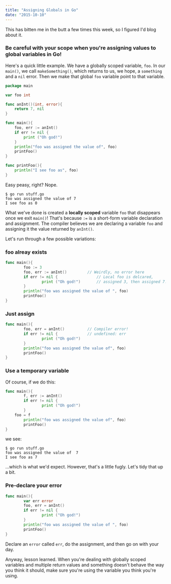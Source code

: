 ```yaml
---
title: "Assigning Globals in Go"
date: "2015-10-10"
---
```


This has bitten me in the butt a few times this week, so I figured I'd blog about it.

### Be careful with your scope when you're assigning values to global variables in Go!


Here's a quick little example. We have a globally scoped variable, `foo`. In our `main()`, we call `makeSomething()`, which returns to us, we hope, a `something` and a `nil` error. Then we make that global `foo` variable point to that variable.

<!--more-->

``` go
package main

var foo int

func anInt()(int, error){
	return 7, nil
}

func main(){
	foo, err := anInt()
	if err != nil {
		print ("Oh god!")
	}
	println("foo was assigned the value of", foo)
	printFoo()
}

func printFoo(){
	println("I see foo as", foo)
}
```

Easy peasy, right? Nope. 

```
$ go run stuff.go
foo was assigned the value of 7
I see foo as 0
```


What we've done is created a **locally scoped** variable `foo` that disappears once we exit `main()`! That's because `:=` is a short-form variable declaration and assignment. The compiler believes we are declaring a variable `foo` and assigning it the value returned by `anInt()`.

Let's run through a few possible variations:

### foo alreay exists

``` go
func main(){
        foo := 3
        foo, err := anInt()			// Weirdly, no error here
        if err != nil {					// Local foo is delcared,
                print ("Oh god!")		// assigned 3, then assigned 7.
        }
        println("foo was assigned the value of ", foo)
        printFoo()
}
```

### Just assign

``` go
func main(){
        foo, err = anInt()			// Compiler error!
        if err != nil {				// undefined: err
                print ("Oh god!")
        }
        println("foo was assigned the value of", foo)
        printFoo()
}
```


### Use a temporary variable

Of course, if we do this:

``` go
func main(){
        f, err := anInt()
        if err != nil {
                print ("Oh god!")
        }
	foo = f
        println("foo was assigned the value of", foo)
        printFoo()
}
```

we see:

```
$ go run stuff.go
foo was assigned the value of  7
I see foo as 7
```

...which is what we'd expect. However, that's a little fugly. Let's tidy that up a bit.


### Pre-declare your error

``` go
func main(){
        var err error
        foo, err = anInt()
        if err != nil {
                print ("Oh god!")
        }
        println("foo was assigned the value of ", foo)
        printFoo()
}
```

Declare an `error` called `err`, do the assignment, and then go on with your day. 


Anyway, lesson learned. When you're dealing with globally scoped variables and multiple return values and something doesn't behave the way you think it should, make sure you're using the variable you think you're using.
